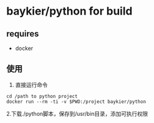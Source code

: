 baykier/python for build
======================

requires
--------

- docker

使用
----

1. 直接运行命令

```
cd /path to python project
docker run --rm -ti -v $PWD:/project baykier/python

```

2.下载./python脚本，保存到/usr/bin目录，添加可执行权限
